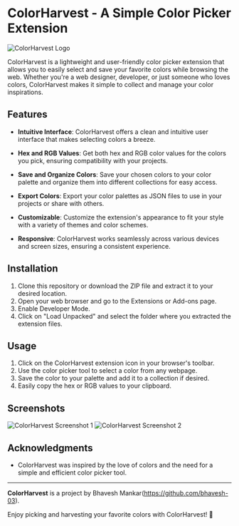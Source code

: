 # ColorHarvest - A Simple Color Picker Extension

![ColorHarvest Logo]([https://example.com/colorharvest-logo.png](https://ibb.co/JHzFthr))

ColorHarvest is a lightweight and user-friendly color picker extension that allows you to easily select and save your favorite colors while browsing the web. Whether you're a web designer, developer, or just someone who loves colors, ColorHarvest makes it simple to collect and manage your color inspirations.

## Features

- **Intuitive Interface**: ColorHarvest offers a clean and intuitive user interface that makes selecting colors a breeze.

- **Hex and RGB Values**: Get both hex and RGB color values for the colors you pick, ensuring compatibility with your projects.

- **Save and Organize Colors**: Save your chosen colors to your color palette and organize them into different collections for easy access.

- **Export Colors**: Export your color palettes as JSON files to use in your projects or share with others.

- **Customizable**: Customize the extension's appearance to fit your style with a variety of themes and color schemes.

- **Responsive**: ColorHarvest works seamlessly across various devices and screen sizes, ensuring a consistent experience.

## Installation

1. Clone this repository or download the ZIP file and extract it to your desired location.
2. Open your web browser and go to the Extensions or Add-ons page.
3. Enable Developer Mode.
4. Click on "Load Unpacked" and select the folder where you extracted the extension files.

## Usage

1. Click on the ColorHarvest extension icon in your browser's toolbar.
2. Use the color picker tool to select a color from any webpage.
3. Save the color to your palette and add it to a collection if desired.
4. Easily copy the hex or RGB values to your clipboard.

## Screenshots

![ColorHarvest Screenshot 1](https://example.com/screenshot-1.png)
![ColorHarvest Screenshot 2](https://example.com/screenshot-2.png)


## Acknowledgments

- ColorHarvest was inspired by the love of colors and the need for a simple and efficient color picker tool.

---

**ColorHarvest** is a project by Bhavesh Mankar(https://github.com/bhavesh-03).

Enjoy picking and harvesting your favorite colors with ColorHarvest! 🌈
